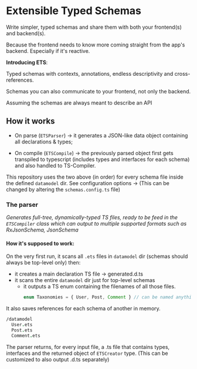 # Extensible Typed Schemas

Write simpler, typed schemas and share them with both your frontend(s) and backend(s).

Because the frontend needs to know more coming straight from the app's backend. Especially if it's reactive.

**Introducing ETS**:

Typed schemas with contexts, annotations, endless descriptivity and cross-references.

Schemas you can also communicate to your frontend, not only the backend.

Assuming the schemas are always meant to describe an API

## How it works

- On parse (`ETSParser`) -> it generates a JSON-like data object containing all declarations & types;

- On compile (`ETSCompile`) ->  the previously parsed object first gets transpiled to typescript (includes types and interfaces for each schema) and also handled to TS-Compiler.

This repository uses the two above (in order) for every schema file inside the defined `datamodel` dir. See configuration options -> (This can be changed by altering the `schemas.config.ts` file)

### The parser

_Generates full-tree, dynamically-typed TS files, ready to be feed in the `ETSCompiler` class which can output to multiple supported formats such as RxJsonSchema, JsonSchema_

#### How it's supposed to work:

On the very first run, it scans all `.ets` files in `datamodel` dir (schemas should always be top-level only) then:

- it creates a main declaration  TS file -> generated.d.ts
- it scans the entire `datamodel` dir just for top-level schemas
  - it outputs a TS enum containing the filenames of all those files.
    ```ts index.d.ts
    enum Taxonomies = { User, Post, Comment } // can be named anything else
    ```

It also saves references for each schema of another in memory.

```fs
/datamodel
  User.ets
  Post.ets
  Comment.ets
```

The parser returns, for every input file, a .ts file that contains types, interfaces and the returned object of `ETSCreator` type. (This can be customized to also output .d.ts separately)

